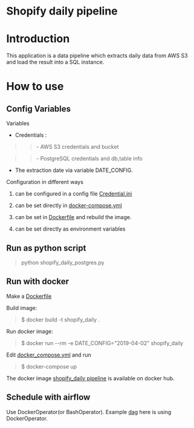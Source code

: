 # **Shopify daily pipeline**

Introduction
==========================
This application is a data pipeline which extracts daily data from AWS S3 and load the result into a SQL instance.

How to use
==========================

Config Variables
------------------

Variables
*  Credentials :
>> \- AWS S3 credentials and bucket 

>> \- PostgreSQL credentials and db,table info 

* The extraction date via variable DATE_CONFIG.

Configuration in different ways

1. can be configured in a config file [Credential.ini](https://github.com/xiaoxiao-24/shopigy-daily/blob/main/Credential.example.ini)

2. can be set directly in [docker-compose.yml](https://github.com/xiaoxiao-24/shopigy-daily/blob/main/docker-compose.yml) 

3. can be set in [Dockerfile](https://github.com/xiaoxiao-24/shopigy-daily/blob/main/Dockerfile) and rebuild the image.

4. can be set directly as environment variables

Run as python script
--------------------
> python shopify_daily_postgres.py

Run with docker
------------------
Make a [Dockerfile](https://github.com/xiaoxiao-24/shopigy-daily/blob/main/Dockerfile)

Build image:
> $ docker build -t shopify_daily .
>

Run docker image:
> $ docker run --rm -e DATE_CONFIG="2019-04-02" shopify_daily
>

Edit [docker_compose.yml](https://github.com/xiaoxiao-24/shopigy-daily/blob/main/docker-compose.yml) and run
> $ docker-compose up
>

The docker image [shopify_daily pipeline](https://hub.docker.com/repository/docker/xiaoxiaorey/shopify_daily) is available on docker hub.

Schedule with airflow
----------------
Use DockerOperator(or BashOperator).
Example [dag](https://github.com/xiaoxiao-24/shopigy-daily/blob/main/test_dag_shopify.py) here is using DockerOperator.


